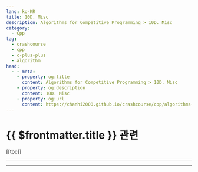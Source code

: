 ```yaml
---
lang: ko-KR
title: 10D. Misc
description: Algorithms for Competitive Programming > 10D. Misc
category:
  - Cpp
tag: 
  - crashcourse
  - cpp
  - c-plus-plus
  - algorithm
head:
  - - meta:
    - property: og:title
      content: Algorithms for Competitive Programming > 10D. Misc
    - property: og:description
      content: 10D. Misc
    - property: og:url
      content: https://chanhi2000.github.io/crashcourse/cpp/algorithms-for-competitive-programming/09-graphs/10D.html
---
```


# {{ $frontmatter.title }} 관련

[[toc]]

---

---

<TagLinks />